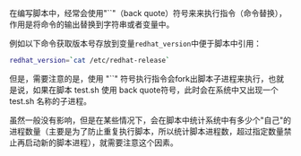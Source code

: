 在编写脚本中，经常会使用"``"（back quote）符号来来执行指令（命令替换），作用是将命令的输出替换到字符串或者变量中。

例如以下命令获取版本号存放到变量`redhat_version`中便于脚本中引用：

```bash
redhat_version=`cat /etc/redhat-release`
```

但是，需要注意的是，使用 "``" 符号执行指令会fork出脚本子进程来执行，也就是说，如果在脚本 test.sh 使用 back quote符号，此时会在系统中又出现一个 test.sh 名称的子进程。

虽然一般没有影响，但是在某些情况下，会在脚本中统计系统中有多少个"自己"的进程数量（主要是为了防止重复执行脚本，所以统计脚本进程数，超过指定数量禁止再启动新的脚本进程），就需要注意这个因素。